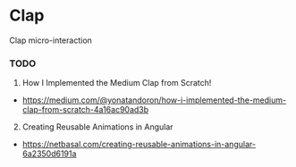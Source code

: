 Clap
====
Clap micro-interaction


### TODO
1. How I Implemented the Medium Clap from Scratch!
  * https://medium.com/@yonatandoron/how-i-implemented-the-medium-clap-from-scratch-4a16ac90ad3b
2. Creating Reusable Animations in Angular
  * https://netbasal.com/creating-reusable-animations-in-angular-6a2350d6191a
